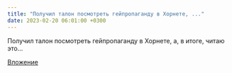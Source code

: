 ```yaml
---
title: "Получил талон посмотреть гейпропаганду в Хорнете, ..."
date: 2023-02-20 06:01:00 +0300
---
```


Получил талон посмотреть гейпропаганду в Хорнете, а, в итоге, читаю это...

[Вложение](/assets/vk_photos/3/b5AYn3AUzkY.jpg)
